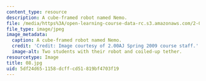 ```yaml
---
content_type: resource
description: A cube-framed robot named Nemo.
file: /media/https%3A/open-learning-course-data-rc.s3.amazonaws.com/2-00aj-exploring-sea-space-earth-fundamentals-of-engineering-design-spring-2009/5df24d651158dcffcd51819bf4703f19_08.jpg
file_type: image/jpeg
image_metadata:
  caption: A cube-framed robot named Nemo.
  credit: 'Credit: Image courtesy of 2.00AJ Spring 2009 course staff.'
  image-alt: Two students with their robot and coiled-up tether.
resourcetype: Image
title: 08.jpg
uid: 5df24d65-1158-dcff-cd51-819bf4703f19
---
```

